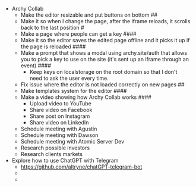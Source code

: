 - Archy Collab
	- Make the editor resizable and put buttons on bottom ##
	- Make it so when I change the page, after the iframe reloads, it scrolls back to the last position #
	- Make a page where people can get a key ####
	- Make it so the editor saves the edited page offline and it picks it up if the page is reloaded ####
	- Make a prompt that shows a modal using archy.site/auth that allows you to pick a key to use on the site (it's sent up an iframe through an event) ####
		- Keep keys on localstorage on the root domain so that I don't need to ask the user every time.
	- Fix issue where the editor is not loaded correctly on new pages ##
	- Make templates system for the editor ####
	- Make a video showing how Archy Collab works ####
		- Upload video to YouTube
		- Share video on Facebook
		- Share post on Instagram
		- Share video on LinkedIn
	- Schedule meeting with Agustín
	- Schedule meeting with Dawson
	- Schedule meeting with Atomic Server Dev
	- Research possible investors
	- Research clients markets
- Explore how to use ChatGPT with Telegram
	- https://github.com/altryne/chatGPT-telegram-bot
	-
	-